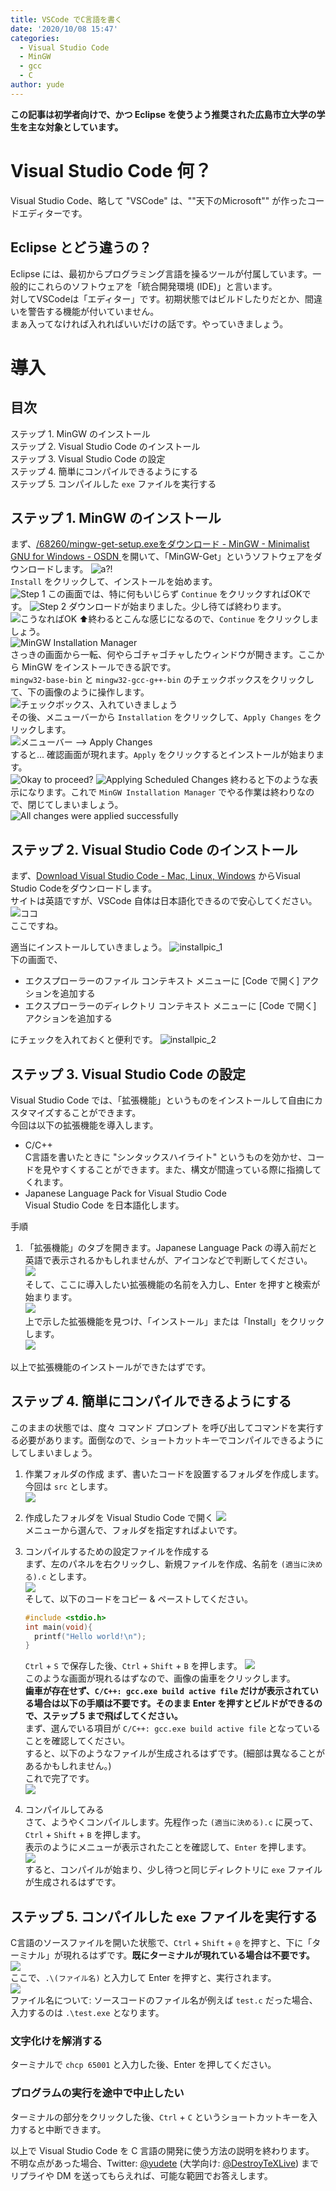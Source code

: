 ```yaml
---
title: VSCode でC言語を書く
date: '2020/10/08 15:47'
categories:
  - Visual Studio Code
  - MinGW
  - gcc
  - C
author: yude
---
```

**この記事は初学者向けで、かつ Eclipse を使うよう推奨された広島市立大学の学生を主な対象としています。**  

<!--more-->
# Visual Studio Code 何？
Visual Studio Code、略して "VSCode" は、""天下のMicrosoft"" が作ったコードエディターです。

## Eclipse とどう違うの？
Eclipse には、最初からプログラミング言語を操るツールが付属しています。一般的にこれらのソフトウェアを「統合開発環境 (IDE)」と言います。  
対してVSCodeは「エディター」です。初期状態ではビルドしたりだとか、間違いを警告する機能が付いていません。  
まぁ入ってなければ入れればいいだけの話です。やっていきましょう。  

# 導入
## 目次
ステップ 1. MinGW のインストール  
ステップ 2. Visual Studio Code のインストール  
ステップ 3. Visual Studio Code の設定  
ステップ 4. 簡単にコンパイルできるようにする  
ステップ 5. コンパイルした `exe` ファイルを実行する

## ステップ 1. MinGW のインストール
まず、[/68260/mingw-get-setup.exeをダウンロード - MinGW - Minimalist GNU for Windows - OSDN ](https://ja.osdn.net/projects/mingw/downloads/68260/mingw-get-setup.exe/) を開いて、「MinGW-Get」というソフトウェアをダウンロードします。
![a?!](../assets/images/how2vscode/1.png)  
`Install` をクリックして、インストールを始めます。  
![Step 1](../assets/images/how2vscode/2.png)
この画面では、特に何もいじらず `Continue` をクリックすればOKです。
![Step 2](../assets/images/how2vscode/3.png)
ダウンロードが始まりました。少し待てば終わります。  
![こうなればOK](../assets/images/how2vscode/4.png)
⬆終わるとこんな感じになるので、`Continue` をクリックしましょう。  
![MinGW Installation Manager](../assets/images/how2vscode/5.png)  
さっきの画面から一転、何やらゴチャゴチャしたウィンドウが開きます。ここから MinGW をインストールできる訳です。  
`mingw32-base-bin` と `mingw32-gcc-g++-bin` のチェックボックスをクリックして、下の画像のように操作します。  
![チェックボックス、入れていきましょう](../assets/images/how2vscode/6.png)  
その後、メニューバーから `Installation` をクリックして、`Apply Changes` をクリックします。  
![メニューバー --> Apply Changes](../assets/images/how2vscode/7.png)  
すると... 確認画面が現れます。`Apply` をクリックするとインストールが始まります。  
![Okay to proceed?](../assets/images/how2vscode/8.png)
![Applying Scheduled Changes](../assets/images/how2vscode/9.png)
終わると下のような表示になります。これで `MinGW Installation Manager` でやる作業は終わりなので、閉じてしまいましょう。  
![All changes were applied successfully](../assets/images/how2vscode/10.png)

## ステップ 2. Visual Studio Code のインストール
まず、[Download Visual Studio Code - Mac, Linux, Windows](https://code.visualstudio.com/download) からVisual Studio Codeをダウンロードします。  
サイトは英語ですが、VSCode 自体は日本語化できるので安心してください。
![ココ](../assets/images/how2vscode/11.png)  
ここですね。  

適当にインストールしていきましょう。
![installpic_1](../assets/images/how2vscode/12.png)  
下の画面で、  
* エクスプローラーのファイル コンテキスト メニューに [Code で開く] アクションを追加する
* エクスプローラーのディレクトリ コンテキスト メニューに [Code で開く] アクションを追加する  

にチェックを入れておくと便利です。
![installpic_2](../assets/images/how2vscode/13.png)  

## ステップ 3. Visual Studio Code の設定
Visual Studio Code では、「拡張機能」というものをインストールして自由にカスタマイズすることができます。  
今回は以下の拡張機能を導入します。  
* C/C++  
C言語を書いたときに "シンタックスハイライト" というものを効かせ、コードを見やすくすることができます。また、構文が間違っている際に指摘してくれます。
* Japanese Language Pack for Visual Studio Code  
Visual Studio Code を日本語化します。  

手順  
1. 「拡張機能」のタブを開きます。Japanese Language Pack の導入前だと英語で表示されるかもしれませんが、アイコンなどで判断してください。  
![](../assets/images/how2vscode/14.png)  
そして、ここに導入したい拡張機能の名前を入力し、Enter を押すと検索が始まります。  
![](../assets/images/how2vscode/15.png)  
上で示した拡張機能を見つけ、「インストール」または「Install」をクリックします。  
![](../assets/images/how2vscode/16.png)  

以上で拡張機能のインストールができたはずです。

## ステップ 4. 簡単にコンパイルできるようにする
このままの状態では、度々 コマンド プロンプト を呼び出してコマンドを実行する必要があります。面倒なので、ショートカットキーでコンパイルできるようにしてしまいましょう。  

1. 作業フォルダの作成
まず、書いたコードを設置するフォルダを作成します。今回は `src` とします。  
![](../assets/images/how2vscode/17.png)

2. 作成したフォルダを Visual Studio Code で開く
![](../assets/images/how2vscode/18.png)  
メニューから選んで、フォルダを指定すればよいです。

3. コンパイルするための設定ファイルを作成する  
まず、左のパネルを右クリックし、新規ファイルを作成、名前を `(適当に決める).c` とします。  
![](../assets/images/how2vscode/19.png)  
そして、以下のコードをコピー & ペーストしてください。
    ```c
    #include <stdio.h>
    int main(void){
      printf("Hello world!\n");
    }
    ```
    `Ctrl` + `S` で保存した後、`Ctrl` + `Shift` + `B` を押します。
    ![](../assets/images/how2vscode/20.png)  
    このような画面が現れるはずなので、画像の歯車をクリックします。  
    **歯車が存在せず、`C/C++: gcc.exe build active file` だけが表示されている場合は以下の手順は不要です。そのまま Enter を押すとビルドができるので、ステップ 5 まで飛ばしてください。**  
    まず、選んでいる項目が `C/C++: gcc.exe build active file` となっていることを確認してください。  
    すると、以下のようなファイルが生成されるはずです。(細部は異なることがあるかもしれません。)  
    これで完了です。  
    ![](../assets/images/how2vscode/21.png)  
4. コンパイルしてみる  
    さて、ようやくコンパイルします。先程作った `(適当に決める).c` に戻って、`Ctrl` + `Shift` + `B` を押します。  
    表示のようにメニューが表示されたことを確認して、`Enter` を押します。  
    ![](../assets/images/how2vscode/22.png)  
    すると、コンパイルが始まり、少し待つと同じディレクトリに `exe` ファイルが生成されるはずです。  

## ステップ 5. コンパイルした `exe` ファイルを実行する
C言語のソースファイルを開いた状態で、`Ctrl` + `Shift` + `@` を押すと、下に「ターミナル」が現れるはずです。**既にターミナルが現れている場合は不要です。**  
![](../assets/images/how2vscode/23.png)  
ここで、`.\(ファイル名)` と入力して Enter を押すと、実行されます。  
![](../assets/images/how2vscode/24.png)  
ファイル名について: ソースコードのファイル名が例えば `test.c` だった場合、入力するのは `.\test.exe` となります。
### 文字化けを解消する
ターミナルで `chcp 65001` と入力した後、Enter を押してください。

### プログラムの実行を途中で中止したい
ターミナルの部分をクリックした後、`Ctrl` + `C` というショートカットキーを入力すると中断できます。

以上で Visual Studio Code を C 言語の開発に使う方法の説明を終わります。  
不明な点があった場合、Twitter: [@yudete](https://twitter.com/yudete) (大学向け: [@DestroyTeXLive](https://twitter.com/DestroyTeXLive)) までリプライや DM を送ってもらえれば、可能な範囲でお答えします。  
